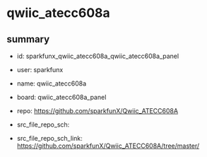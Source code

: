 # qwiic_atecc608a
 
## summary 
* id: sparkfunx_qwiic_atecc608a_qwiic_atecc608a_panel
* user: sparkfunx
* name: qwiic_atecc608a
* board: qwiic_atecc608a_panel
* repo: https://github.com/sparkfunX/Qwiic_ATECC608A



* src_file_repo_sch: 
* src_file_repo_sch_link: https://github.com/sparkfunX/Qwiic_ATECC608A/tree/master/




